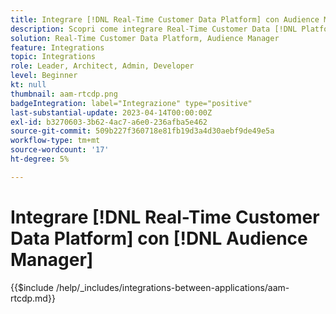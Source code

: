```yaml
---
title: Integrare [!DNL Real-Time Customer Data Platform] con Audience Manager
description: Scopri come integrare Real-Time Customer Data [!DNL Platform] con Audience Manager.
solution: Real-Time Customer Data Platform, Audience Manager
feature: Integrations
topic: Integrations
role: Leader, Architect, Admin, Developer
level: Beginner
kt: null
thumbnail: aam-rtcdp.png
badgeIntegration: label="Integrazione" type="positive"
last-substantial-update: 2023-04-14T00:00:00Z
exl-id: b3270603-3b62-4ac7-a6e0-236afba5e462
source-git-commit: 509b227f360718e81fb19d3a4d30aebf9de49e5a
workflow-type: tm+mt
source-wordcount: '17'
ht-degree: 5%

---
```


# Integrare [!DNL Real-Time Customer Data Platform] con [!DNL Audience Manager]

{{$include /help/_includes/integrations-between-applications/aam-rtcdp.md}}
